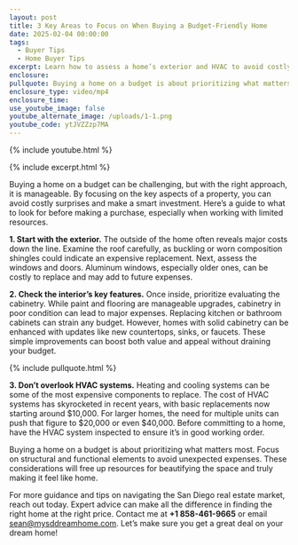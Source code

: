 ```yaml
---
layout: post
title: 3 Key Areas to Focus on When Buying a Budget-Friendly Home
date: 2025-02-04 00:00:00
tags:
  - Buyer Tips
  - Home Buyer Tips
excerpt: Learn how to assess a home’s exterior and HVAC to avoid costly repairs.
enclosure:
pullquote: Buying a home on a budget is about prioritizing what matters most.
enclosure_type: video/mp4
enclosure_time:
use_youtube_image: false
youtube_alternate_image: /uploads/1-1.png
youtube_code: ytJVZZzp7MA
---
```

{% include youtube.html %}

{% include excerpt.html %}

Buying a home on a budget can be challenging, but with the right approach, it is manageable. By focusing on the key aspects of a property, you can avoid costly surprises and make a smart investment. Here’s a guide to what to look for before making a purchase, especially when working with limited resources.

**1\. Start with the exterior.** The outside of the home often reveals major costs down the line. Examine the roof carefully, as buckling or worn composition shingles could indicate an expensive replacement. Next, assess the windows and doors. Aluminum windows, especially older ones, can be costly to replace and may add to future expenses.

**2\. Check the interior’s key features.** Once inside, prioritize evaluating the cabinetry. While paint and flooring are manageable upgrades, cabinetry in poor condition can lead to major expenses. Replacing kitchen or bathroom cabinets can strain any budget. However, homes with solid cabinetry can be enhanced with updates like new countertops, sinks, or faucets. These simple improvements can boost both value and appeal without draining your budget.

{% include pullquote.html %}

**3\. Don’t overlook HVAC systems.** Heating and cooling systems can be some of the most expensive components to replace. The cost of HVAC systems has skyrocketed in recent years, with basic replacements now starting around $10,000. For larger homes, the need for multiple units can push that figure to $20,000 or even $40,000. Before committing to a home, have the HVAC system inspected to ensure it’s in good working order.

Buying a home on a budget is about prioritizing what matters most. Focus on structural and functional elements to avoid unexpected expenses. These considerations will free up resources for beautifying the space and truly making it feel like home.

For more guidance and tips on navigating the San Diego real estate market, reach out today. Expert advice can make all the difference in finding the right home at the right price. Contact me at **\+1 858-461-9665** or email [sean@mysddreamhome.com](mailto:sean@mysddreamhome.com). Let’s make sure you get a great deal on your dream home!